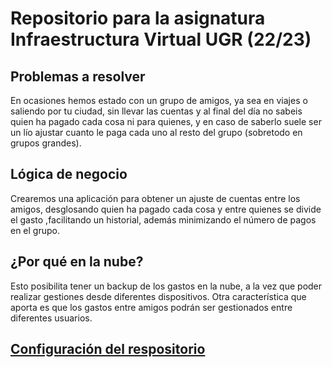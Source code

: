 # Repositorio para la asignatura Infraestructura Virtual UGR (22/23)

## Problemas a resolver
En ocasiones hemos estado con un grupo de amigos, ya sea en viajes o saliendo por tu ciudad, sin llevar las cuentas y al final del día no sabeis quien ha pagado cada cosa ni para quienes, y en caso de saberlo suele ser un lío ajustar cuanto le paga cada uno al resto del grupo (sobretodo en grupos grandes).

## Lógica de negocio
Crearemos una aplicación para obtener un ajuste de cuentas entre los amigos, desglosando quien ha pagado cada cosa y entre quienes se divide el gasto ,facilitando un historial, además minimizando el número de pagos en el grupo.

## ¿Por qué en la nube?
Esto posibilita tener un backup de los gastos en la nube, a la vez que poder realizar gestiones desde diferentes dispositivos. Otra característica que aporta es que los gastos entre amigos podrán ser gestionados entre diferentes usuarios.

## [Configuración del respositorio](https://github.com/marcosrmartin/PerroAndaluz/tree/Objetivo-0/docs/readme.md)
